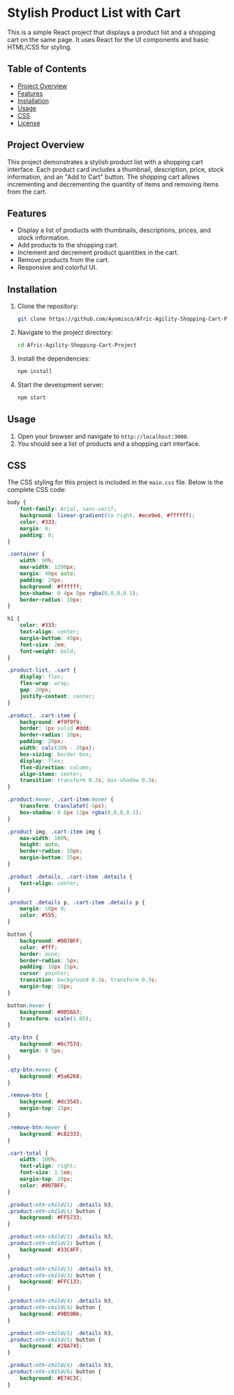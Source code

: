# Stylish Product List with Cart

This is a simple React project that displays a product list and a shopping cart on the same page. It uses React for the UI components and basic HTML/CSS for styling.

## Table of Contents

- [Project Overview](#project-overview)
- [Features](#features)
- [Installation](#installation)
- [Usage](#usage)
- [CSS](#css)
- [License](#license)

## Project Overview

This project demonstrates a stylish product list with a shopping cart interface. Each product card includes a thumbnail, description, price, stock information, and an "Add to Cart" button. The shopping cart allows incrementing and decrementing the quantity of items and removing items from the cart.

## Features

- Display a list of products with thumbnails, descriptions, prices, and stock information.
- Add products to the shopping cart.
- Increment and decrement product quantities in the cart.
- Remove products from the cart.
- Responsive and colorful UI.

## Installation

1. Clone the repository:
    ```bash
    git clone https://github.com/Ayomisco/Afric-Agility-Shopping-Cart-Project.git
    ```

2. Navigate to the project directory:
    ```bash
    cd Afric-Agility-Shopping-Cart-Project
    ```

3. Install the dependencies:
    ```bash
    npm install
    ```

4. Start the development server:
    ```bash
    npm start
    ```

## Usage

1. Open your browser and navigate to `http://localhost:3000`.
2. You should see a list of products and a shopping cart interface.

## CSS

The CSS styling for this project is included in the `main.css` file. Below is the complete CSS code:

```css
body {
    font-family: Arial, sans-serif;
    background: linear-gradient(to right, #ece9e6, #ffffff);
    color: #333;
    margin: 0;
    padding: 0;
}

.container {
    width: 90%;
    max-width: 1200px;
    margin: 40px auto;
    padding: 20px;
    background: #ffffff;
    box-shadow: 0 4px 8px rgba(0,0,0,0.1);
    border-radius: 10px;
}

h1 {
    color: #333;
    text-align: center;
    margin-bottom: 40px;
    font-size: 2em;
    font-weight: bold;
}

.product-list, .cart {
    display: flex;
    flex-wrap: wrap;
    gap: 20px;
    justify-content: center;
}

.product, .cart-item {
    background: #f9f9f9;
    border: 1px solid #ddd;
    border-radius: 10px;
    padding: 20px;
    width: calc(30% - 20px);
    box-sizing: border-box;
    display: flex;
    flex-direction: column;
    align-items: center;
    transition: transform 0.3s, box-shadow 0.3s;
}

.product:hover, .cart-item:hover {
    transform: translateY(-5px);
    box-shadow: 0 6px 12px rgba(0,0,0,0.1);
}

.product img, .cart-item img {
    max-width: 100%;
    height: auto;
    border-radius: 10px;
    margin-bottom: 15px;
}

.product .details, .cart-item .details {
    text-align: center;
}

.product .details p, .cart-item .details p {
    margin: 10px 0;
    color: #555;
}

button {
    background: #007BFF;
    color: #fff;
    border: none;
    border-radius: 5px;
    padding: 10px 15px;
    cursor: pointer;
    transition: background 0.3s, transform 0.3s;
    margin-top: 10px;
}

button:hover {
    background: #0056b3;
    transform: scale(1.05);
}

.qty-btn {
    background: #6c757d;
    margin: 0 5px;
}

.qty-btn:hover {
    background: #5a6268;
}

.remove-btn {
    background: #dc3545;
    margin-top: 15px;
}

.remove-btn:hover {
    background: #c82333;
}

.cart-total {
    width: 100%;
    text-align: right;
    font-size: 1.5em;
    margin-top: 20px;
    color: #007BFF;
}

.product:nth-child(1) .details h3,
.product:nth-child(1) button {
    background: #FF5733;
}

.product:nth-child(2) .details h3,
.product:nth-child(2) button {
    background: #33C4FF;
}

.product:nth-child(3) .details h3,
.product:nth-child(3) button {
    background: #FFC133;
}

.product:nth-child(4) .details h3,
.product:nth-child(4) button {
    background: #9B59B6;
}

.product:nth-child(5) .details h3,
.product:nth-child(5) button {
    background: #28A745;
}

.product:nth-child(6) .details h3,
.product:nth-child(6) button {
    background: #E74C3C;
}
```